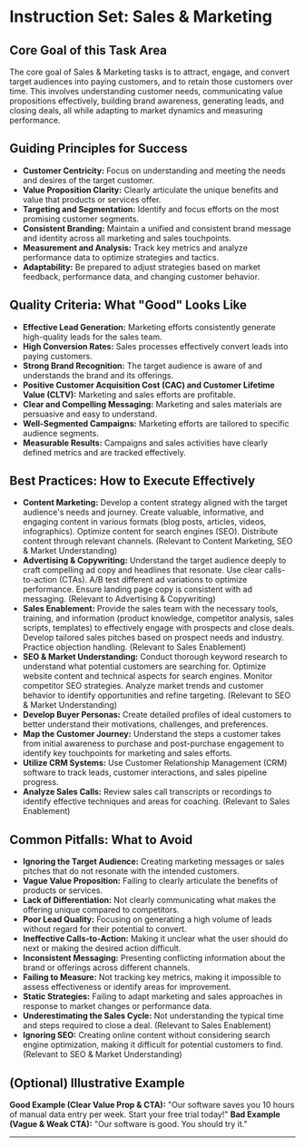 # Instruction Set: Sales & Marketing

## Core Goal of this Task Area
The core goal of Sales & Marketing tasks is to attract, engage, and convert target audiences into paying customers, and to retain those customers over time. This involves understanding customer needs, communicating value propositions effectively, building brand awareness, generating leads, and closing deals, all while adapting to market dynamics and measuring performance.

## Guiding Principles for Success
*   **Customer Centricity:** Focus on understanding and meeting the needs and desires of the target customer.
*   **Value Proposition Clarity:** Clearly articulate the unique benefits and value that products or services offer.
*   **Targeting and Segmentation:** Identify and focus efforts on the most promising customer segments.
*   **Consistent Branding:** Maintain a unified and consistent brand message and identity across all marketing and sales touchpoints.
*   **Measurement and Analysis:** Track key metrics and analyze performance data to optimize strategies and tactics.
*   **Adaptability:** Be prepared to adjust strategies based on market feedback, performance data, and changing customer behavior.

## Quality Criteria: What "Good" Looks Like
*   **Effective Lead Generation:** Marketing efforts consistently generate high-quality leads for the sales team.
*   **High Conversion Rates:** Sales processes effectively convert leads into paying customers.
*   **Strong Brand Recognition:** The target audience is aware of and understands the brand and its offerings.
*   **Positive Customer Acquisition Cost (CAC) and Customer Lifetime Value (CLTV):** Marketing and sales efforts are profitable.
*   **Clear and Compelling Messaging:** Marketing and sales materials are persuasive and easy to understand.
*   **Well-Segmented Campaigns:** Marketing efforts are tailored to specific audience segments.
*   **Measurable Results:** Campaigns and sales activities have clearly defined metrics and are tracked effectively.

## Best Practices: How to Execute Effectively
*   **Content Marketing:** Develop a content strategy aligned with the target audience's needs and journey. Create valuable, informative, and engaging content in various formats (blog posts, articles, videos, infographics). Optimize content for search engines (SEO). Distribute content through relevant channels. (Relevant to Content Marketing, SEO & Market Understanding)
*   **Advertising & Copywriting:** Understand the target audience deeply to craft compelling ad copy and headlines that resonate. Use clear calls-to-action (CTAs). A/B test different ad variations to optimize performance. Ensure landing page copy is consistent with ad messaging. (Relevant to Advertising & Copywriting)
*   **Sales Enablement:** Provide the sales team with the necessary tools, training, and information (product knowledge, competitor analysis, sales scripts, templates) to effectively engage with prospects and close deals. Develop tailored sales pitches based on prospect needs and industry. Practice objection handling. (Relevant to Sales Enablement)
*   **SEO & Market Understanding:** Conduct thorough keyword research to understand what potential customers are searching for. Optimize website content and technical aspects for search engines. Monitor competitor SEO strategies. Analyze market trends and customer behavior to identify opportunities and refine targeting. (Relevant to SEO & Market Understanding)
*   **Develop Buyer Personas:** Create detailed profiles of ideal customers to better understand their motivations, challenges, and preferences.
*   **Map the Customer Journey:** Understand the steps a customer takes from initial awareness to purchase and post-purchase engagement to identify key touchpoints for marketing and sales efforts.
*   **Utilize CRM Systems:** Use Customer Relationship Management (CRM) software to track leads, customer interactions, and sales pipeline progress.
*   **Analyze Sales Calls:** Review sales call transcripts or recordings to identify effective techniques and areas for coaching. (Relevant to Sales Enablement)

## Common Pitfalls: What to Avoid
*   **Ignoring the Target Audience:** Creating marketing messages or sales pitches that do not resonate with the intended customers.
*   **Vague Value Proposition:** Failing to clearly articulate the benefits of products or services.
*   **Lack of Differentiation:** Not clearly communicating what makes the offering unique compared to competitors.
*   **Poor Lead Quality:** Focusing on generating a high volume of leads without regard for their potential to convert.
*   **Ineffective Calls-to-Action:** Making it unclear what the user should do next or making the desired action difficult.
*   **Inconsistent Messaging:** Presenting conflicting information about the brand or offerings across different channels.
*   **Failing to Measure:** Not tracking key metrics, making it impossible to assess effectiveness or identify areas for improvement.
*   **Static Strategies:** Failing to adapt marketing and sales approaches in response to market changes or performance data.
*   **Underestimating the Sales Cycle:** Not understanding the typical time and steps required to close a deal. (Relevant to Sales Enablement)
*   **Ignoring SEO:** Creating online content without considering search engine optimization, making it difficult for potential customers to find. (Relevant to SEO & Market Understanding)

## (Optional) Illustrative Example
**Good Example (Clear Value Prop & CTA):** "Our software saves you 10 hours of manual data entry per week. Start your free trial today!"
**Bad Example (Vague & Weak CTA):** "Our software is good. You should try it."

---
